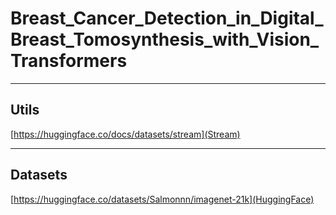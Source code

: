 # Breast_Cancer_Detection_in_Digital_Breast_Tomosynthesis_with_Vision_Transformers

---

## Utils

[https://huggingface.co/docs/datasets/stream](Stream)

---

## Datasets

[https://huggingface.co/datasets/Salmonnn/imagenet-21k](HuggingFace)
